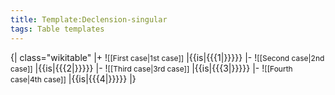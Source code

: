 ```yaml
---
title: Template:Declension-singular
tags: Table templates
---
```


{| class="wikitable"
|+
!<span style="font-size:12px">[[First case|1st case]]</span>
|{{is|{{{1|}}}}}
|-
!<span style="font-size:12px">[[Second case|2nd case]]</span>
|{{is|{{{2|}}}}}
|-
!<span style="font-size:12px">[[Third case|3rd case]]</span>
|{{is|{{{3|}}}}}
|-
!<span style="font-size:12px">[[Fourth case|4th case]]</span>
|{{is|{{{4|}}}}}
|}